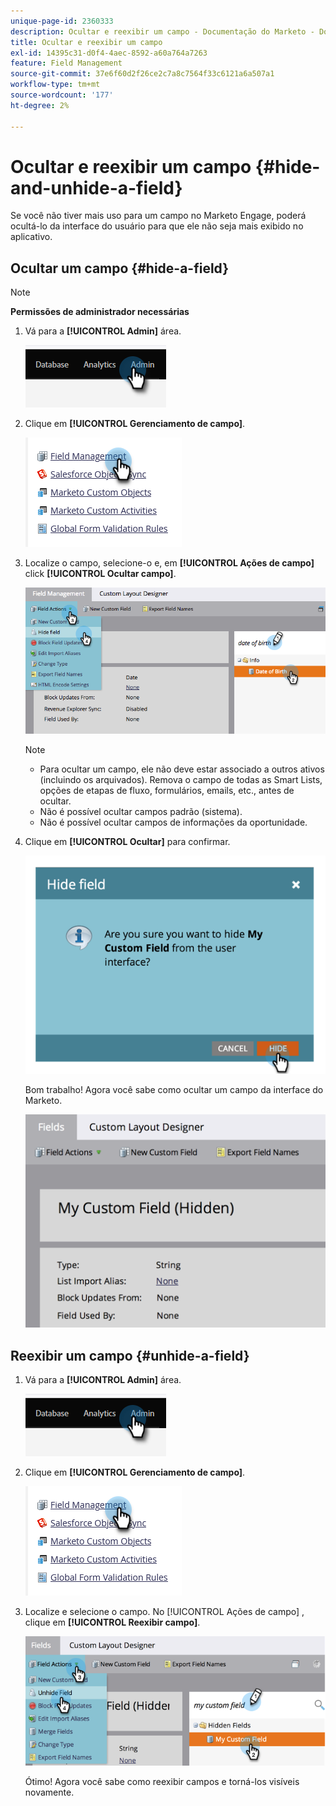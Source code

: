 ```yaml
---
unique-page-id: 2360333
description: Ocultar e reexibir um campo - Documentação do Marketo - Documentação do produto
title: Ocultar e reexibir um campo
exl-id: 14395c31-d0f4-4aec-8592-a60a764a7263
feature: Field Management
source-git-commit: 37e6f60d2f26ce2c7a8c7564f33c6121a6a507a1
workflow-type: tm+mt
source-wordcount: '177'
ht-degree: 2%

---
```


# Ocultar e reexibir um campo {#hide-and-unhide-a-field}

Se você não tiver mais uso para um campo no Marketo Engage, poderá ocultá-lo da interface do usuário para que ele não seja mais exibido no aplicativo.

## Ocultar um campo {#hide-a-field}

>[!NOTE]
>
>**Permissões de administrador necessárias**

1. Vá para a **[!UICONTROL Admin]** área.

   ![](assets/hide-and-unhide-a-field-1.png)

1. Clique em **[!UICONTROL Gerenciamento de campo]**.

   ![](assets/hide-and-unhide-a-field-2.png)

1. Localize o campo, selecione-o e, em **[!UICONTROL Ações de campo]** click **[!UICONTROL Ocultar campo]**.

   ![](assets/hide-and-unhide-a-field-3.png)

   >[!NOTE]
   >
   >* Para ocultar um campo, ele não deve estar associado a outros ativos (incluindo os arquivados). Remova o campo de todas as Smart Lists, opções de etapas de fluxo, formulários, emails, etc., antes de ocultar.
   >* Não é possível ocultar campos padrão (sistema).
   >* Não é possível ocultar campos de informações da oportunidade.

1. Clique em **[!UICONTROL Ocultar]** para confirmar.

   ![](assets/hide-and-unhide-a-field-4.png)

   Bom trabalho! Agora você sabe como ocultar um campo da interface do Marketo.

   ![](assets/hide-and-unhide-a-field-5.png)

## Reexibir um campo {#unhide-a-field}

1. Vá para a **[!UICONTROL Admin]** área.

   ![](assets/hide-and-unhide-a-field-6.png)

1. Clique em **[!UICONTROL Gerenciamento de campo]**.

   ![](assets/hide-and-unhide-a-field-7.png)

1. Localize e selecione o campo. No [!UICONTROL Ações de campo] , clique em **[!UICONTROL Reexibir campo]**.

   ![](assets/hide-and-unhide-a-field-8.png)

   Ótimo! Agora você sabe como reexibir campos e torná-los visíveis novamente.

